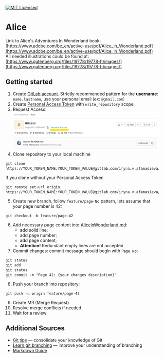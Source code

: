 [![MIT Licensed][icon-mit]][license]

# Alice

Link to Alice's Adventures In Wonderland book: [https://www.adobe.com/be_en/active-use/pdf/Alice_in_Wonderland.pdf](https://www.adobe.com/be_en/active-use/pdf/Alice_in_Wonderland.pdf)  
All needed illustrations could be found at: [https://www.gutenberg.org/files/19778/19778-h/images/](https://www.gutenberg.org/files/19778/19778-h/images/)

## Getting started

1. Create [GitLab account](https://gitlab.com/users/sign_up). Strictly recommended pattern for the __username__: `name.lastname`, use your personal email (ex: `@gmail.com`) 
2. Create [Personal Access Token](https://gitlab.com/-/profile/personal_access_tokens) with `write_repository` scope
3. Request Access:  
![requestAccess](requestAccess.png)
4. Clone repository to your local machine
```
git clone https://YOUR_TOKEN_NAME:YOUR_TOKEN_VALUE@gitlab.com/iryna.v.afanasieva/alice.git
```
If you clone without your Personal Access Token
```
git remote set-url origin https://YOUR_TOKEN_NAME:YOUR_TOKEN_VALUE@gitlab.com/iryna.v.afanasieva/alice.git
```
5. Create new branch, follow `feature/page-No` pattern, lets assume that your page number is 42:
```
git checkout -b feature/page-42
```
6. Add necessary page content into [AliceInWonderland.md](AliceInWonderland.md):
    - add solid line;
    - add page number;
    - add page content;
    - **Attention!** Redundant empty lines are not accepted
7. Commit changes: commit message should begin with `Page No:`
```
git status
git add .
git status
git commit -m "Page 42: {your changes description}"
```
8. Push your branch into repository:
```
git push -u origin feature/page-42
```
9. Create MR (Merge Request)
10. Resolve merge conflicts if needed
11. Wait for a review

## Additional Sources

- [Git tips](http://sixrevisions.com/web-development/git-tips/) — consolidate your knowledge of Git
- [Learn git branching](http://learngitbranching.js.org) — improve your understanding of branching
- [Markdown Guide](https://about.gitlab.com/handbook/markdown-guide/)

[icon-mit]: https://img.shields.io/badge/license-MIT-blue.svg
[license]: https://gitlab.com/gitlab-org/gitlab-foss/-/raw/master/LICENSE
